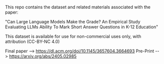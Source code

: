 This repo contains the dataset and related materials associated with the paper: 

"Can Large Language Models Make the Grade? An Empirical Study Evaluating LLMs Ability To Mark Short Answer Questions in K-12 Education"

This dataset is available for use for non-commercial uses only, with attribution (CC-BY-NC 4.0)

Final paper --> https://dl.acm.org/doi/10.1145/3657604.3664693
Pre-Print --> https://arxiv.org/abs/2405.02985
